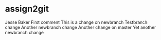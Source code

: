 # assign2git
Jesse Baker
First comment
This is a change on newbranch
Testbranch change
Another newbranch change
Another change on master
Yet another newbranch change